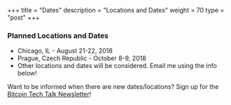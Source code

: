 +++
title = "Dates"
description = "Locations and Dates"
weight = 70
type = "post"
+++

### Planned Locations and Dates
  * Chicago, IL - August 21-22, 2018
  * Prague, Czech Republic - October 8-9, 2018
  * Other locations and dates will be considered. Email me using the info below!

Want to be informed when there are new dates/locations? Sign up for the [Bitcoin Tech Talk Newsletter](http://eepurl.com/cZr_Aj)!

